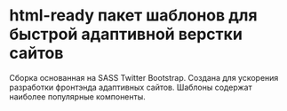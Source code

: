 # html-ready пакет шаблонов для быстрой адаптивной верстки сайтов

Сборка основанная на SASS Twitter Bootstrap. Создана для ускорения разработки фронтэнда адаптивных сайтов. Шаблоны содержат наиболее популярные компоненты. 

